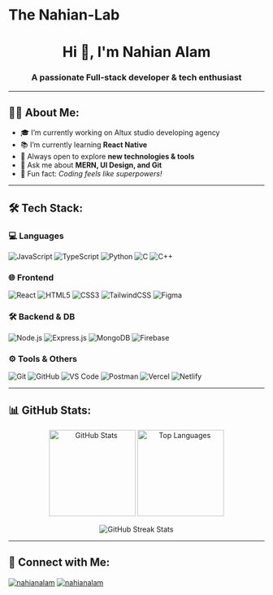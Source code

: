 # The Nahian-Lab
<h1 align="center">Hi 👋, I'm Nahian Alam</h1>
<h3 align="center">A passionate Full-stack developer & tech enthusiast</h3>

---

## 🙋‍♂️ About Me:
- 🎓 I’m currently working on Altux studio developing agency
- 📚 I’m currently learning **React Native**  
- 🧠 Always open to explore **new technologies & tools**  
- 🤝 Ask me about **MERN, UI Design, and Git**  
- 💬 Fun fact: *Coding feels like superpowers!*

---

## 🛠 Tech Stack:
### 💻 Languages
![JavaScript](https://img.shields.io/badge/-JavaScript-black?style=flat-square&logo=javascript)
![TypeScript](https://img.shields.io/badge/-TypeScript-black?style=flat-square&logo=typescript)
![Python](https://img.shields.io/badge/-Python-black?style=flat-square&logo=python)
![C](https://img.shields.io/badge/-C-black?style=flat-square&logo=c)
![C++](https://img.shields.io/badge/-C++-black?style=flat-square&logo=cplusplus)

### 🌐 Frontend
![React](https://img.shields.io/badge/-React-black?style=flat-square&logo=react)
![HTML5](https://img.shields.io/badge/-HTML5-black?style=flat-square&logo=html5)
![CSS3](https://img.shields.io/badge/-CSS3-black?style=flat-square&logo=css3)
![TailwindCSS](https://img.shields.io/badge/-TailwindCSS-black?style=flat-square&logo=tailwind-css)
![Figma](https://img.shields.io/badge/-Figma-black?style=flat-square&logo=figma)

### 🛠 Backend & DB
![Node.js](https://img.shields.io/badge/-Node.js-black?style=flat-square&logo=node.js)
![Express.js](https://img.shields.io/badge/-Express.js-black?style=flat-square&logo=express)
![MongoDB](https://img.shields.io/badge/-MongoDB-black?style=flat-square&logo=mongodb)
![Firebase](https://img.shields.io/badge/-Firebase-black?style=flat-square&logo=firebase)

### ⚙️ Tools & Others
![Git](https://img.shields.io/badge/-Git-black?style=flat-square&logo=git)
![GitHub](https://img.shields.io/badge/-GitHub-black?style=flat-square&logo=github)
![VS Code](https://img.shields.io/badge/-VSCode-black?style=flat-square&logo=visual-studio-code)
![Postman](https://img.shields.io/badge/-Postman-black?style=flat-square&logo=postman)
![Vercel](https://img.shields.io/badge/-Vercel-black?style=flat-square&logo=vercel)
![Netlify](https://img.shields.io/badge/-Netlify-black?style=flat-square&logo=netlify)

---

## 📊 GitHub Stats:
<p align="center">
  <img src="https://github-readme-stats.vercel.app/api?username=nahianalam&show_icons=true&theme=radical" alt="GitHub Stats" height="170"/>
  <img src="https://github-readme-stats.vercel.app/api/top-langs/?username=nahianalam&layout=compact&theme=radical" alt="Top Languages" height="170"/>
</p>

<p align="center">
  <img src="https://github-readme-streak-stats.herokuapp.com/?user=nahianalam&theme=radical" alt="GitHub Streak Stats"/>
</p>

---

## 🔗 Connect with Me:
<p align="left">
  <a href="https://www.linkedin.com/in/nahianalam" target="blank"><img align="center" src="https://img.shields.io/badge/LinkedIn-black?style=flat-square&logo=linkedin" alt="nahianalam"/></a>
  <a href="mailto:nahianalam@email.com" target="blank"><img align="center" src="https://img.shields.io/badge/Gmail-black?style=flat-square&logo=gmail" alt="nahianalam"/></a>
</p>

